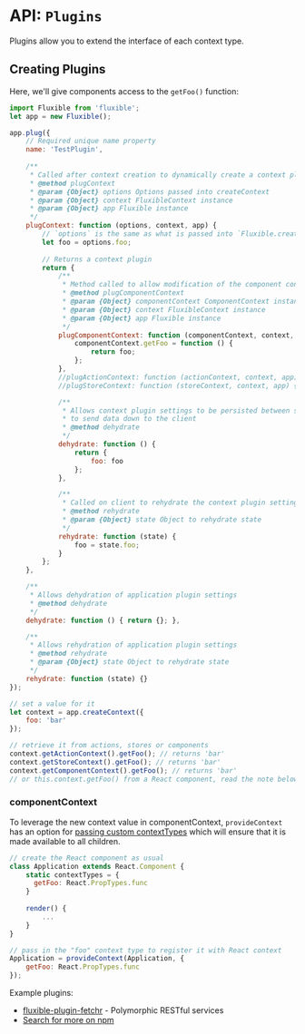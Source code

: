 # API: `Plugins`

Plugins allow you to extend the interface of each context type.

## Creating Plugins

Here, we'll give components access to the `getFoo()` function:

```js
import Fluxible from 'fluxible';
let app = new Fluxible();

app.plug({
    // Required unique name property
    name: 'TestPlugin',
    
    /**
     * Called after context creation to dynamically create a context plugin
     * @method plugContext
     * @param {Object} options Options passed into createContext
     * @param {Object} context FluxibleContext instance
     * @param {Object} app Fluxible instance
     */
    plugContext: function (options, context, app) {
        // `options` is the same as what is passed into `Fluxible.createContext(options)`
        let foo = options.foo;
        
        // Returns a context plugin
        return {
            /**
             * Method called to allow modification of the component context
             * @method plugComponentContext
             * @param {Object} componentContext ComponentContext instance
             * @param {Object} context FluxibleContext instance
             * @param {Object} app Fluxible instance
             */
            plugComponentContext: function (componentContext, context, app) {
                componentContext.getFoo = function () {
                    return foo;
                };
            },
            //plugActionContext: function (actionContext, context, app) {}
            //plugStoreContext: function (storeContext, context, app) {}

            /**
             * Allows context plugin settings to be persisted between server and client. Called on server
             * to send data down to the client
             * @method dehydrate
             */
            dehydrate: function () {
                return {
                    foo: foo
                };
            },

            /**
             * Called on client to rehydrate the context plugin settings
             * @method rehydrate
             * @param {Object} state Object to rehydrate state
             */
            rehydrate: function (state) {
                foo = state.foo;
            }
        };
    },

    /**
     * Allows dehydration of application plugin settings
     * @method dehydrate
     */
    dehydrate: function () { return {}; },

    /**
     * Allows rehydration of application plugin settings
     * @method rehydrate
     * @param {Object} state Object to rehydrate state
     */
    rehydrate: function (state) {}
});

// set a value for it
let context = app.createContext({
    foo: 'bar'
});

// retrieve it from actions, stores or components
context.getActionContext().getFoo(); // returns 'bar'
context.getStoreContext().getFoo(); // returns 'bar'
context.getComponentContext().getFoo(); // returns 'bar'
// or this.context.getFoo() from a React component, read the note below
```

### componentContext

To leverage the new context value in componentContext, `provideContext` has an option for [passing custom contextTypes](http://fluxible.io/addons/provideContext.html#plugins-and-custom-component-context) which will ensure that it is made available to all children.

```js
// create the React component as usual
class Application extends React.Component {
    static contextTypes = {
      getFoo: React.PropTypes.func
    }
    
    render() {
        ...
    }
}

// pass in the "foo" context type to register it with React context
Application = provideContext(Application, {
    getFoo: React.PropTypes.func
});

```

Example plugins:
 * [fluxible-plugin-fetchr](https://github.com/yahoo/fluxible/blob/master/packages/fluxible-plugin-fetchr) - Polymorphic RESTful services
 * [Search for more on npm](https://www.npmjs.com/search?q=fluxible+plugin)
